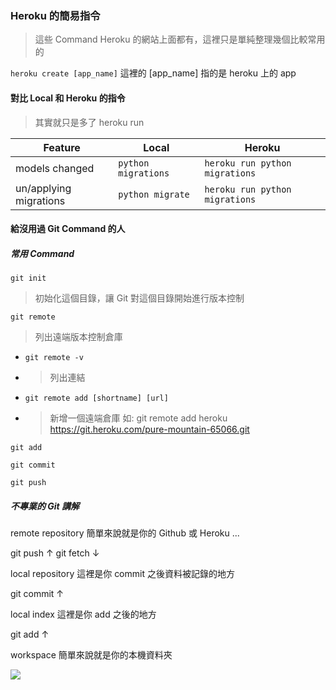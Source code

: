 ### Heroku 的簡易指令

> 這些 Command Heroku 的網站上面都有，這裡只是單純整理幾個比較常用的

`heroku create [app_name]` 這裡的 \[app_name\] 指的是 heroku 上的 app


#### 對比 Local 和 Heroku 的指令

> 其實就只是多了 heroku run

| Feature | Local | Heroku |
|---|---|---|
| models changed | `python migrations` | `heroku run python migrations` | 
| un/applying migrations | `python migrate` | `heroku run python migrations` | 

#### 給沒用過 Git Command 的人

##### 常用 Command

`git init`
> 初始化這個目錄，讓 Git 對這個目錄開始進行版本控制

`git remote`
> 列出遠端版本控制倉庫

*	 `git remote -v`
*	> 列出連結
*	 `git remote add [shortname] [url]`
*	> 新增一個遠端倉庫 如: git remote add heroku https://git.heroku.com/pure-mountain-65066.git

`git add`

`git commit`

`git push`

##### 不專業的 Git 講解

remote repository 簡單來說就是你的 Github 或 Heroku ...

git push ↑ git fetch ↓

local repository 這裡是你 commit 之後資料被記錄的地方

git commit ↑ 

local index 這裡是你 add 之後的地方

git add ↑

workspace 簡單來說就是你的本機資料夾

![](https://i.stack.imgur.com/m4L6s.jpg)